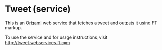 # Tweet (service)

This is an [Origami](http://financial-times.github.io/ft-origami/) web service that fetches a tweet and outputs it using FT markup.

To use the service and for usage instructions, visit http://tweet.webservices.ft.com
